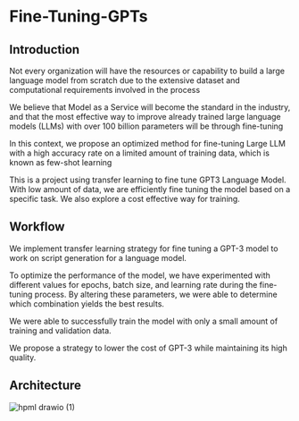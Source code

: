 # Fine-Tuning-GPTs

## Introduction
Not every organization will have the resources or capability to build a large language model from scratch due to the extensive dataset and computational requirements involved in the process

We believe that Model as a Service will become the standard in the industry, and that the most effective way to improve already trained large language models (LLMs) with over 100 billion parameters will be through fine-tuning

In this context, we propose an optimized method for fine-tuning Large LLM with a high accuracy rate on a limited amount of training data, which is known as few-shot learning


This is a project using transfer learning to fine tune GPT3 Language Model. With low amount of data, we are efficiently fine tuning the model based on a specific task. We also explore a cost effective way for training. 

## Workflow
We implement transfer learning strategy for fine tuning a GPT-3 model to work on script generation for a language model.

To optimize the performance of the model, we have experimented with different values for epochs, batch size, and learning rate during the fine-tuning process. By altering these parameters, we were able to determine which combination yields the best results.

We were able to successfully train the model with only a small amount of training and validation data.

We propose a strategy to lower the cost of GPT-3 while maintaining its high quality.

## Architecture

![hpml drawio (1)](https://user-images.githubusercontent.com/64778259/208584100-9d38a668-04b2-4793-b2e5-d3425a854533.png)

